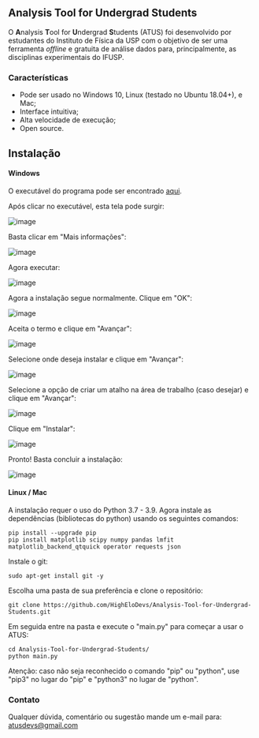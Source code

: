 ## Analysis Tool for Undergrad Students

O **A**nalysis **T**ool for **U**ndergrad **S**tudents (ATUS) foi desenvolvido por estudantes do Instituto de Física da USP com o objetivo de ser uma ferramenta _offline_ e gratuita de análise dados para, principalmente, as disciplinas experimentais do IFUSP.

### Características

- Pode ser usado no Windows 10, Linux (testado no Ubuntu 18.04+), e Mac;
- Interface intuitiva;
- Alta velocidade de execução;
- Open source.

## Instalação

#### Windows

O executável do programa pode ser encontrado [aqui](https://drive.google.com/drive/folders/1MYXxqCy1s9AMsKC2fDVu1SK556CrAqCo?usp=sharing).

Após clicar no executável, esta tela pode surgir:

![image](https://user-images.githubusercontent.com/56280982/116792989-7b954e00-aa9a-11eb-8f22-6a04e0dae32e.png)

Basta clicar em "Mais informações":

![image](https://user-images.githubusercontent.com/56280982/116793031-b0a1a080-aa9a-11eb-93ce-44b679e6e8da.png)

Agora executar:

![image](https://user-images.githubusercontent.com/56280982/116793055-cfa03280-aa9a-11eb-9e79-c0256a9e0a4c.png)

Agora a instalação segue normalmente. Clique em "OK":

![image](https://user-images.githubusercontent.com/56280982/116793067-e3e42f80-aa9a-11eb-988e-d38d806edd9e.png)

Aceita o termo e clique em "Avançar":

![image](https://user-images.githubusercontent.com/56280982/116793075-f0688800-aa9a-11eb-94c1-d7af21a55307.png)

Selecione onde deseja instalar e clique em "Avançar":

![image](https://user-images.githubusercontent.com/56280982/116793088-01b19480-aa9b-11eb-9ec7-2bf1a05ef868.png)

Selecione a opção de criar um atalho na área de trabalho (caso desejar) e clique em "Avançar":

![image](https://user-images.githubusercontent.com/56280982/116793116-1e4dcc80-aa9b-11eb-9cfa-55b34f215c84.png)

Clique em "Instalar":

![image](https://user-images.githubusercontent.com/56280982/116793126-2a398e80-aa9b-11eb-97b0-ac1d7c9c5439.png)

Pronto! Basta concluir a instalação:

![image](https://user-images.githubusercontent.com/56280982/116793136-36255080-aa9b-11eb-9e07-7a2bd7db982c.png)

#### Linux / Mac

A instalação requer o uso do Python 3.7 - 3.9. Agora instale as dependências (bibliotecas do python) usando os seguintes comandos:

```
pip install --upgrade pip
pip install matplotlib scipy numpy pandas lmfit matplotlib_backend_qtquick operator requests json
```

Instale o git:

```
sudo apt-get install git -y
```

Escolha uma pasta de sua preferência e clone o repositório:

```
git clone https://github.com/HighEloDevs/Analysis-Tool-for-Undergrad-Students.git
```

Em seguida entre na pasta e execute o "main.py" para começar a usar o ATUS:

```
cd Analysis-Tool-for-Undergrad-Students/
python main.py
```

Atenção: caso não seja reconhecido o comando "pip" ou "python", use "pip3" no lugar do "pip" e "python3" no lugar de "python".


### Contato

Qualquer dúvida, comentário ou sugestão mande um e-mail para: atusdevs@gmail.com
